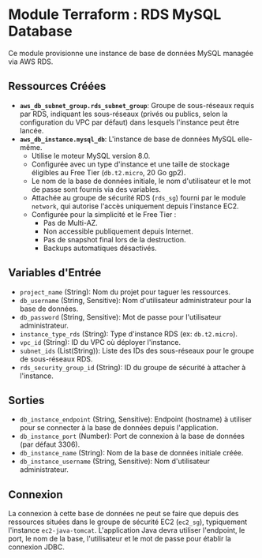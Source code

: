 # Module Terraform : RDS MySQL Database

Ce module provisionne une instance de base de données MySQL managée via AWS RDS.

## Ressources Créées

*   **`aws_db_subnet_group.rds_subnet_group`**: Groupe de sous-réseaux requis par RDS, indiquant les sous-réseaux (privés ou publics, selon la configuration du VPC par défaut) dans lesquels l'instance peut être lancée.
*   **`aws_db_instance.mysql_db`**: L'instance de base de données MySQL elle-même.
    *   Utilise le moteur MySQL version 8.0.
    *   Configurée avec un type d'instance et une taille de stockage éligibles au Free Tier (`db.t2.micro`, 20 Go gp2).
    *   Le nom de la base de données initiale, le nom d'utilisateur et le mot de passe sont fournis via des variables.
    *   Attachée au groupe de sécurité RDS (`rds_sg`) fourni par le module `network`, qui autorise l'accès uniquement depuis l'instance EC2.
    *   Configurée pour la simplicité et le Free Tier :
        *   Pas de Multi-AZ.
        *   Non accessible publiquement depuis Internet.
        *   Pas de snapshot final lors de la destruction.
        *   Backups automatiques désactivés.

## Variables d'Entrée

*   `project_name` (String): Nom du projet pour taguer les ressources.
*   `db_username` (String, Sensitive): Nom d'utilisateur administrateur pour la base de données.
*   `db_password` (String, Sensitive): Mot de passe pour l'utilisateur administrateur.
*   `instance_type_rds` (String): Type d'instance RDS (ex: `db.t2.micro`).
*   `vpc_id` (String): ID du VPC où déployer l'instance.
*   `subnet_ids` (List(String)): Liste des IDs des sous-réseaux pour le groupe de sous-réseaux RDS.
*   `rds_security_group_id` (String): ID du groupe de sécurité à attacher à l'instance.

## Sorties

*   `db_instance_endpoint` (String, Sensitive): Endpoint (hostname) à utiliser pour se connecter à la base de données depuis l'application.
*   `db_instance_port` (Number): Port de connexion à la base de données (par défaut 3306).
*   `db_instance_name` (String): Nom de la base de données initiale créée.
*   `db_instance_username` (String, Sensitive): Nom d'utilisateur administrateur.

## Connexion

La connexion à cette base de données ne peut se faire que depuis des ressources situées dans le groupe de sécurité EC2 (`ec2_sg`), typiquement l'instance `ec2-java-tomcat`. L'application Java devra utiliser l'endpoint, le port, le nom de la base, l'utilisateur et le mot de passe pour établir la connexion JDBC.
